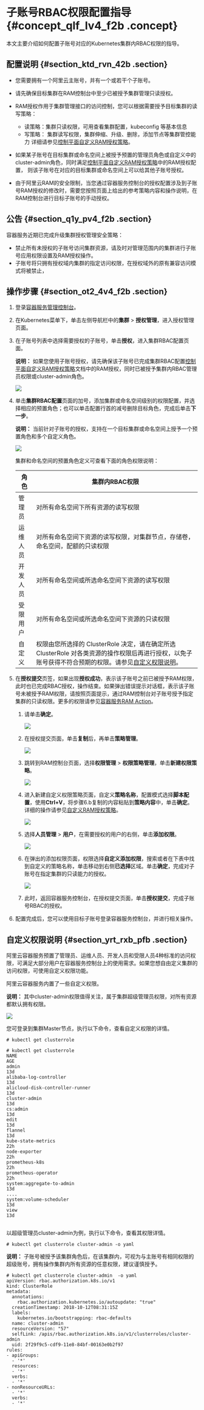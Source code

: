 # 子账号RBAC权限配置指导 {#concept_qlf_lv4_f2b .concept}

本文主要介绍如何配置子账号对应的Kubernetes集群内RBAC权限的指导。

## 配置说明 {#section_ktd_rvn_42b .section}

-   您需要拥有一个阿里云主账号，并有一个或若干个子账号。
-   请先确保目标集群在RAM控制台中至少已被授予集群管理只读授权。
-   RAM授权作用于集群管理接口的访问控制，您可以根据需要授予目标集群的读写策略：

    -   读策略：集群只读权限，可用查看集群配置，kubeconfig 等基本信息
    -   写策略： 集群读写权限，集群伸缩、升级、删除，添加节点等集群管控能力
    详细请参见[控制平面自定义RAM授权策略](intl.zh-CN/用户指南/Kubernetes集群/授权管理/自定义RAM授权策略.md#)。

-   如果某子账号在目标集群或命名空间上被授予预置的管理员角色或自定义中的cluster-admin角色，同时满足[控制平面自定义RAM授权策略](intl.zh-CN/用户指南/Kubernetes集群/授权管理/自定义RAM授权策略.md#)中的RAM授权配置， 则该子账号在对应的目标集群或命名空间上可以给其他子账号授权。
-   由于阿里云RAM的安全限制，当您通过容器服务控制台的授权配置涉及到子账号RAM授权的修改时，需要您按照页面上给出的参考策略内容和操作说明，在RAM控制台进行目标子账号的手动授权。

## 公告 {#section_q1y_pv4_f2b .section}

容器服务近期已完成升级集群授权管理安全策略：

-   禁止所有未授权的子账号访问集群资源，请及时对管理范围内的集群进行子账号应用权限设置及RAM授权操作。
-   子账号将只拥有授权域内集群的指定访问权限，在授权域外的原有兼容访问模式将被禁止，

## 操作步骤 {#section_ot2_4v4_f2b .section}

1.  登录[容器服务管理控制台](https://cs.console.aliyun.com)。
2.  在Kubernetes菜单下，单击左侧导航栏中的**集群** \> **授权管理**，进入授权管理页面。
3.  在子账号列表中选择需要授权的子账号，单击**授权**，进入集群RBAC配置页面。

    **说明：** 如果您使用子账号授权，请先确保该子账号已完成集群RBAC配置[控制平面自定义RAM授权策略](intl.zh-CN/用户指南/Kubernetes集群/授权管理/自定义RAM授权策略.md#)文档中的RAM授权，同时已被授予集群内RBAC管理员权限或cluster-admin角色。

    ![](http://static-aliyun-doc.oss-cn-hangzhou.aliyuncs.com/assets/img/17456/155860802310587_zh-CN.png)

4.  单击**集群RBAC配置**页面的加号，添加集群或命名空间级别的权限配置，并选择相应的预置角色；也可以单击配置行首的减号删除目标角色，完成后单击**下一步**。

    **说明：** 当前针对子账号的授权，支持在一个目标集群或命名空间上授予一个预置角色和多个自定义角色。

    ![](http://static-aliyun-doc.oss-cn-hangzhou.aliyuncs.com/assets/img/17456/155860802310618_zh-CN.png)

    集群和命名空间的预置角色定义可查看下面的角色权限说明：

    |角色|集群内RBAC权限|
    |--|---------|
    |管理员|对所有命名空间下所有资源的读写权限|
    |运维人员|对所有命名空间下资源的读写权限，对集群节点，存储卷，命名空间，配额的只读权限|
    |开发人员|对所有命名空间或所选命名空间下资源的读写权限|
    |受限用户|对所有命名空间或所选命名空间下资源的只读权限|
    |自定义|权限由您所选择的 ClusterRole 决定，请在确定所选 ClusterRole 对各类资源的操作权限后再进行授权，以免子账号获得不符合预期的权限。请参见[自定义权限说明](#section_yrt_rxb_pfb)。|

5.  在**授权提交**页签，如果出现**授权成功**，表示该子账号之前已被授予RAM权限，此时也已完成RBAC授权，操作结束。如果弹出错误提示对话框，表示该子账号未被授予RAM权限，请按照页面提示，通过RAM控制台对子账号授予指定集群的只读权限。更多的权限请参见[容器服务RAM Action](intl.zh-CN/用户指南/Kubernetes集群/授权管理/自定义RAM授权策略.md#section_5ya_j6r_fh7)。
    1.  请单击**确定**。

        ![](http://static-aliyun-doc.oss-cn-hangzhou.aliyuncs.com/assets/img/17456/155860802347570_zh-CN.png)

    2.  在授权提交页面，单击**复制**后，再单击**策略管理**。

        ![](http://static-aliyun-doc.oss-cn-hangzhou.aliyuncs.com/assets/img/17456/155860802444121_zh-CN.png)

    3.  跳转到RAM控制台页面，选择**权限管理** \> **权限策略管理**，单击**新建权限策略**。

        ![](http://static-aliyun-doc.oss-cn-hangzhou.aliyuncs.com/assets/img/17456/155860802444133_zh-CN.png)

    4.  进入新建自定义权限策略页面，自定义**策略名称**，配置模式选择**脚本配置**，使用**Ctrl+V**，将步骤6.b复制的内容粘贴到**策略内容**中，单击**确定**。详细的操作请参见[自定义RAM授权策略](intl.zh-CN/用户指南/Kubernetes集群/授权管理/自定义RAM授权策略.md#)。

        ![](http://static-aliyun-doc.oss-cn-hangzhou.aliyuncs.com/assets/img/17456/155860802444122_zh-CN.png)

    5.  选择**人员管理** \> **用户**，在需要授权的用户的右侧，单击**添加权限**。

        ![](http://static-aliyun-doc.oss-cn-hangzhou.aliyuncs.com/assets/img/17456/155860802444124_zh-CN.png)

    6.  在弹出的添加权限页面，权限选择**自定义添加权限**，搜索或者在下表中找到自定义的策略名称，单击移动到右侧**已选择**区域。单击**确定**，完成对子账号在指定集群的只读能力的授权。

        ![](http://static-aliyun-doc.oss-cn-hangzhou.aliyuncs.com/assets/img/17456/155860802444125_zh-CN.png)

    7.  此时，返回容器服务控制台，在授权提交页面，单击**授权提交**，完成子账号RBAC的授权。
6.  配置完成后，您可以使用目标子账号登录容器服务控制台，并进行相关操作。

## 自定义权限说明 {#section_yrt_rxb_pfb .section}

阿里云容器服务预置了管理员、运维人员、开发人员和受限人员4种标准的访问权限，可满足大部分用户在容器服务控制台上的使用需求。如果您想自由定义集群的访问权限，可使用自定义权限功能。

阿里云容器服务内置了一些自定义权限。

**说明：** 其中cluster-admin权限值得关注，属于集群超级管理员权限，对所有资源都默认拥有权限。

![](http://static-aliyun-doc.oss-cn-hangzhou.aliyuncs.com/assets/img/17456/155860802414375_zh-CN.png)

您可登录到集群Master节点，执行以下命令，查看自定义权限的详情。

`# kubectl get clusterrole`

```
# kubectl get clusterrole
NAME                                                                   AGE
admin                                                                  13d
alibaba-log-controller                                                 13d
alicloud-disk-controller-runner                                        13d
cluster-admin                                                          13d
cs:admin                                                               13d
edit                                                                   13d
flannel                                                                13d
kube-state-metrics                                                     22h
node-exporter                                                          22h
prometheus-k8s                                                         22h
prometheus-operator                                                    22h
system:aggregate-to-admin                                              13d
....  
system:volume-scheduler                                                13d
view                                                                   13d
			
```

以超级管理员cluster-admin为例，执行以下命令，查看其权限详情。

`# kubectl get clusterrole cluster-admin -o yaml`

**说明：** 子账号被授予该集群角色后，在该集群内，可视为与主账号有相同权限的超级账号，拥有操作集群内所有资源的任意权限，建议谨慎授予。

```
# kubectl get clusterrole cluster-admin  -o yaml
apiVersion: rbac.authorization.k8s.io/v1
kind: ClusterRole
metadata:
  annotations:
    rbac.authorization.kubernetes.io/autoupdate: "true"
  creationTimestamp: 2018-10-12T08:31:15Z
  labels:
    kubernetes.io/bootstrapping: rbac-defaults
  name: cluster-admin
  resourceVersion: "57"
  selfLink: /apis/rbac.authorization.k8s.io/v1/clusterroles/cluster-admin
  uid: 2f29f9c5-cdf9-11e8-84bf-00163e0b2f97
rules:
- apiGroups:
  - '*'
  resources:
  - '*'
  verbs:
  - '*'
- nonResourceURLs:
  - '*'
  verbs:
  - '*'
```

